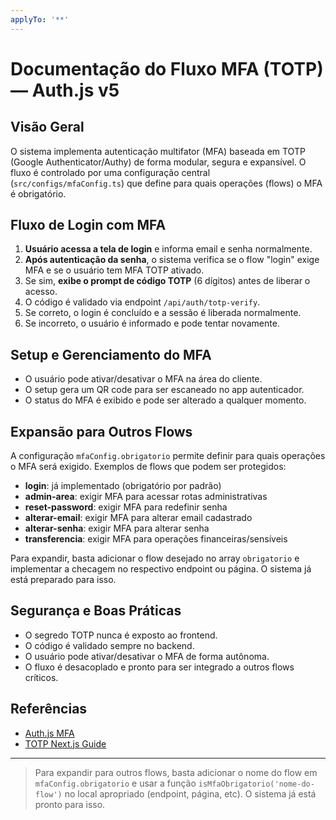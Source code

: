 ```yaml
---
applyTo: '**'
---
```


# Documentação do Fluxo MFA (TOTP) — Auth.js v5

## Visão Geral
O sistema implementa autenticação multifator (MFA) baseada em TOTP (Google Authenticator/Authy) de forma modular, segura e expansível. O fluxo é controlado por uma configuração central (`src/configs/mfaConfig.ts`) que define para quais operações (flows) o MFA é obrigatório.

## Fluxo de Login com MFA
1. **Usuário acessa a tela de login** e informa email e senha normalmente.
2. **Após autenticação da senha**, o sistema verifica se o flow "login" exige MFA e se o usuário tem MFA TOTP ativado.
3. Se sim, **exibe o prompt de código TOTP** (6 dígitos) antes de liberar o acesso.
4. O código é validado via endpoint `/api/auth/totp-verify`.
5. Se correto, o login é concluído e a sessão é liberada normalmente.
6. Se incorreto, o usuário é informado e pode tentar novamente.

## Setup e Gerenciamento do MFA
- O usuário pode ativar/desativar o MFA na área do cliente.
- O setup gera um QR code para ser escaneado no app autenticador.
- O status do MFA é exibido e pode ser alterado a qualquer momento.

## Expansão para Outros Flows
A configuração `mfaConfig.obrigatorio` permite definir para quais operações o MFA será exigido. Exemplos de flows que podem ser protegidos:
- **login**: já implementado (obrigatório por padrão)
- **admin-area**: exigir MFA para acessar rotas administrativas
- **reset-password**: exigir MFA para redefinir senha
- **alterar-email**: exigir MFA para alterar email cadastrado
- **alterar-senha**: exigir MFA para alterar senha
- **transferencia**: exigir MFA para operações financeiras/sensíveis

Para expandir, basta adicionar o flow desejado no array `obrigatorio` e implementar a checagem no respectivo endpoint ou página. O sistema já está preparado para isso.

## Segurança e Boas Práticas
- O segredo TOTP nunca é exposto ao frontend.
- O código é validado sempre no backend.
- O usuário pode ativar/desativar o MFA de forma autônoma.
- O fluxo é desacoplado e pronto para ser integrado a outros flows críticos.

## Referências
- [Auth.js MFA](https://authjs.dev/reference/core/types#multifactor)
- [TOTP Next.js Guide](https://medium.com/@corbado_tech/how-to-implement-totp-authentication-in-next-js-97c07c120a88)

---

> Para expandir para outros flows, basta adicionar o nome do flow em `mfaConfig.obrigatorio` e usar a função `isMfaObrigatorio('nome-do-flow')` no local apropriado (endpoint, página, etc). O sistema já está pronto para isso.
